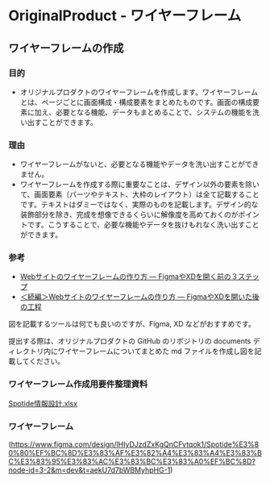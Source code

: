 # OriginalProduct - ワイヤーフレーム

## ワイヤーフレームの作成

### 目的

- オリジナルプロダクトのワイヤーフレームを作成します。ワイヤーフレームとは、ページごとに画面構成・構成要素をまとめたものです。画面の構成要素に加え、必要となる機能、データもまとめることで、システムの機能を洗い出すことができます。

### 理由

- ワイヤーフレームがないと、必要となる機能やデータを洗い出すことができません。
- ワイヤーフレームを作成する際に重要なことは、デザイン以外の要素を除いて、画面要素（パーツやテキスト、大枠のレイアウト）は全て記載することです。テキストはダミーではなく、実際のものを記載します。デザイン的な装飾部分を除き、完成を想像できるくらいに解像度を高めておくのがポイントです。こうすることで、必要な機能やデータを抜けもれなく洗い出すことができます。

### 参考

- [Webサイトのワイヤーフレームの作り方 ― FigmaやXDを開く前の３ステップ](https://note.com/sgmtyu/n/na6c4e8421ace)
- [＜続編＞Webサイトのワイヤーフレームの作り方 ― FigmaやXDを開いた後の工程](https://note.com/sgmtyu/n/ndc972969244e)

図を記載するツールは何でも良いのですが、Figma, XD などがおすすめです。

提出する際は、オリジナルプロダクトの GitHub のリポジトリの documents ディレクトリ内にワイヤーフレームについてまとめた md ファイルを作成し図を記載してください。



### ワイヤーフレーム作成用要件整理資料
[Spotide情報設計.xlsx](https://github.com/user-attachments/files/18192221/Spotide.xlsx)



### ワイヤーフレーム
(https://www.figma.com/design/lHIyDJzdZxKgQnCFvtqok1/Spotide%E3%80%80%EF%BC%8D%E3%83%AF%E3%82%A4%E3%83%A4%E3%83%BC%E3%83%95%E3%83%AC%E3%83%BC%E3%83%A0%EF%BC%8D?node-id=3-2&m=dev&t=aekU7d7bWBMyhpHG-1)
